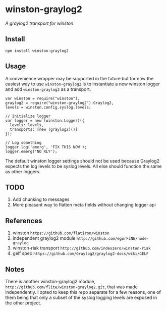 # winston-graylog2 
_A graylog2 transport for winston_

## Install
```
npm install winston-graylog2
```

## Usage
A convenience wrapper may be supported in the future but for now the
easiest way to use `winston-graylog2` is to instantiate a new winston
logger and add `winston-graylog2` as a transport.

```
var winston = require("winston"),
graylog2 = require("winston-graylog2").Graylog2,
levels = winston.config.syslog.levels;

// Initialize logger
var logger = new (winston.Logger)({
  levels: levels,
  transports: [new (graylog2)()]
});

// Log something
logger.log('emerg', 'FIX THIS NOW');
logger.emerg('NO RLY');
```

The default winston logger settings should not be used because Graylog2
expects the log levels to be syslog levels.  All else should function
the same as other loggers.  

## TODO
1. Add chunking to messages
2. More pleasant way to flatten meta fields without changing logger api

## References
1. winston `https://github.com/flatiron/winston`
2. independent graylog2 module `http://github.com/egorFiNE/node-graylog`
3. winston-riak transport `http://github.com/indexzero/winston-riak`
4. gelf spec `https://github.com/Graylog2/graylog2-docs/wiki/GELF`

## Notes
There is another winston-graylog2 module,
`http://github.com/flite/winston-graylog2.git`, that was made
independently. I opted to keep this repo separate for a few reasons,
one of them being that only a subset of the syslog logging levels are
exposed in the other project.
